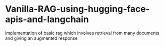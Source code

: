 # Vanilla-RAG-using-hugging-face-apis-and-langchain
Implementation of basic rag which involves retrieval from many documents and giving an augmented response


